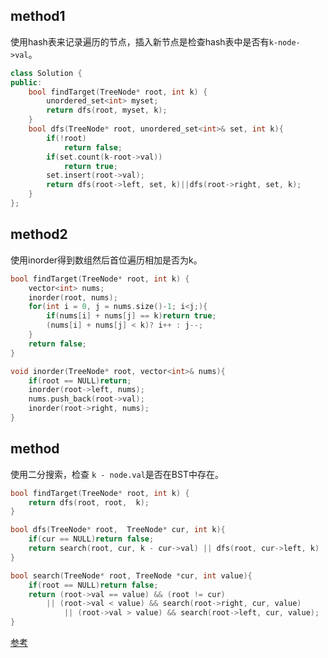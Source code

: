 ## method1
使用hash表来记录遍历的节点，插入新节点是检查hash表中是否有`k-node->val`。
``` C++
class Solution {
public:
    bool findTarget(TreeNode* root, int k) {
        unordered_set<int> myset;
        return dfs(root, myset, k);
    }
    bool dfs(TreeNode* root, unordered_set<int>& set, int k){
        if(!root)
            return false;
        if(set.count(k-root->val))
            return true;
        set.insert(root->val);
        return dfs(root->left, set, k)||dfs(root->right, set, k);
    }
};
```
## method2
使用inorder得到数组然后首位遍历相加是否为k。
``` C++
bool findTarget(TreeNode* root, int k) {
    vector<int> nums;
    inorder(root, nums);
    for(int i = 0, j = nums.size()-1; i<j;){
        if(nums[i] + nums[j] == k)return true;
        (nums[i] + nums[j] < k)? i++ : j--;
    }
    return false;
}

void inorder(TreeNode* root, vector<int>& nums){
    if(root == NULL)return;
    inorder(root->left, nums);
    nums.push_back(root->val);
    inorder(root->right, nums);
}
```

## method
使用二分搜索，检查 `k - node.val`是否在BST中存在。
``` C++
bool findTarget(TreeNode* root, int k) {
    return dfs(root, root,  k);
}

bool dfs(TreeNode* root,  TreeNode* cur, int k){
    if(cur == NULL)return false;
    return search(root, cur, k - cur->val) || dfs(root, cur->left, k) || dfs(root, cur->right, k);
}

bool search(TreeNode* root, TreeNode *cur, int value){
    if(root == NULL)return false;
    return (root->val == value) && (root != cur)
        || (root->val < value) && search(root->right, cur, value)
            || (root->val > value) && search(root->left, cur, value);
}
```

[参考](https://leetcode.com/problems/two-sum-iv-input-is-a-bst/discuss/106059/)
